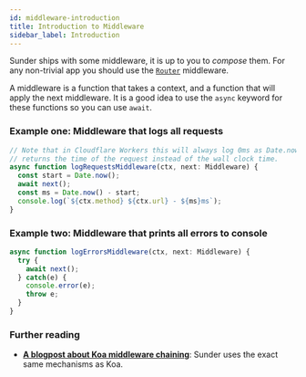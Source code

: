 ```yaml
---
id: middleware-introduction
title: Introduction to Middleware
sidebar_label: Introduction
---
```


Sunder ships with some middleware, it is up to you to *compose* them. For any non-trivial app you should use the [`Router`](/docs/middleware-router) middleware.

A middleware is a function that takes a context, and a function that will apply the next middleware. It is a good idea to use the `async` keyword for these functions so you can use `await`.

### Example one: Middleware that logs all requests
```javascript
// Note that in Cloudflare Workers this will always log 0ms as Date.now() always
// returns the time of the request instead of the wall clock time.
async function logRequestsMiddleware(ctx, next: Middleware) {
  const start = Date.now();
  await next();
  const ms = Date.now() - start;
  console.log(`${ctx.method} ${ctx.url} - ${ms}ms`);
}
```

### Example two: Middleware that prints all errors to console

```javascript
async function logErrorsMiddleware(ctx, next: Middleware) {
  try {
    await next();
  } catch(e) {
    console.error(e);
    throw e;
  }
}
```


### Further reading
* [**A blogpost about Koa middleware chaining**](https://medium.com/trabe/the-elegance-of-asynchronous-middleware-chaining-in-koa-js-ea965f337e63): Sunder uses the exact same mechanisms as Koa.
